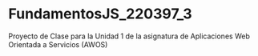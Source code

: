 # FundamentosJS_220397_3
Proyecto de Clase para la Unidad 1 de la asignatura de Aplicaciones Web Orientada a Servicios (AWOS)
